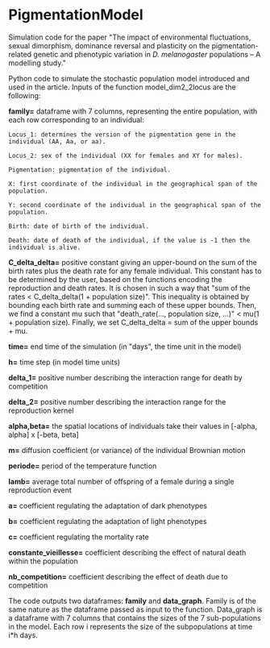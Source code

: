 # PigmentationModel
Simulation code for the paper "The impact of environmental fluctuations, sexual dimorphism, dominance reversal and plasticity on the pigmentation-related genetic and phenotypic variation in *D. melanogaster* populations – A modelling study."

Python code to simulate the stochastic population model introduced and used in the article. 
Inputs of the function model_dim2_2locus are the following:

**family=** dataframe with 7 columns, representing the entire population, with each row corresponding to an individual: 

    Locus_1: determines the version of the pigmentation gene in the individual (AA, Aa, or aa).
    
    Locus_2: sex of the individual (XX for females and XY for males).
    
    Pigmentation: pigmentation of the individual.
    
    X: first coordinate of the individual in the geographical span of the population.
    
    Y: second coordinate of the individual in the geographical span of the population.
    
    Birth: date of birth of the individual.
    
    Death: date of death of the individual, if the value is -1 then the individual is alive.

**C_delta_delta=** positive constant giving an upper-bound on the sum of the birth rates plus the death rate for any female individual. This constant has to be determined by the user, based on the functions encoding the reproduction and death rates. It is chosen in such a way that "sum of the rates < C_delta_delta(1 + population size)". This inequality is obtained by bounding each birth rate and summing each of these upper bounds. Then, we find a constant mu such that "death_rate(..., population size, ...)" < mu(1 + population size). Finally, we set C_delta_delta = sum of the upper bounds + mu.

**time=** end time of the simulation (in "days", the time unit in the model)

**h=** time step (in model time units)

**delta_1=** positive number describing the interaction range for death by competition

**delta_2=** positive number describing the interaction range for the reproduction kernel

**alpha,beta=** the spatial locations of individuals take their values in [-alpha, alpha] x [-beta, beta]

**m=** diffusion coefficient (or variance) of the individual Brownian motion

**periode=** period of the temperature function

**lamb=** average total number of offspring of a female during a single reproduction event

**a=** coefficient regulating the adaptation of dark phenotypes

**b=** coefficient regulating the adaptation of light phenotypes

**c=** coefficient regulating the mortality rate

**constante_vieillesse=** coefficient describing the effect of natural death within the population

**nb_competition=** coefficient describing the effect of death due to competition 

The code outputs two dataframes: **family** and **data_graph**. Family is of the same nature as the dataframe passed as input to the function. Data_graph is a dataframe with 7 columns that contains the sizes of the 7 sub-populations in the model. Each row i represents the size of the subpopulations at time i*h days.
